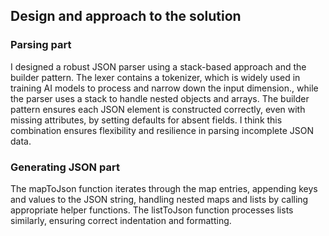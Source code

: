 ## Design and approach to the solution

### Parsing part

I designed a robust JSON parser using a stack-based approach and the builder pattern. The lexer contains a tokenizer, which is widely used in training AI models to process and narrow down the input dimension., while the parser uses a stack to handle nested objects and arrays. The builder pattern ensures each JSON element is constructed correctly, even with missing attributes, by setting defaults for absent fields. 
I think this combination ensures flexibility and resilience in parsing incomplete JSON data.

### Generating JSON part
The mapToJson function iterates through the map entries, appending keys and values to the JSON string, handling nested maps and lists by calling appropriate helper functions. The listToJson function processes lists similarly, ensuring correct indentation and formatting.